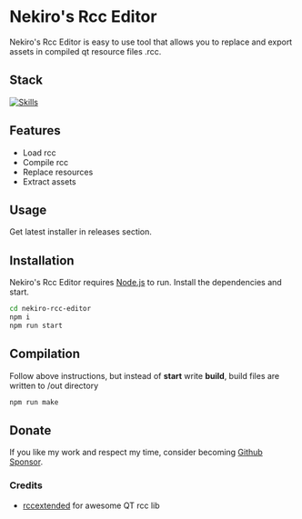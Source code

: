 # Nekiro's Rcc Editor

Nekiro's Rcc Editor is easy to use tool that allows you to replace and export assets in compiled qt resource files .rcc.

## Stack

[![Skills](https://skills.thijs.gg/icons?i=ts,nodejs,react,html,css,electron&theme=light&perline=5)](https://github.com/nekiro)

## Features

- Load rcc
- Compile rcc
- Replace resources
- Extract assets

## Usage

Get latest installer in releases section.

## Installation

Nekiro's Rcc Editor requires [Node.js](https://nodejs.org/) to run.
Install the dependencies and start.

```sh
cd nekiro-rcc-editor
npm i
npm run start
```

## Compilation

Follow above instructions, but instead of **start** write **build**, build files are written to /out directory

```sh
npm run make
```

## Donate

If you like my work and respect my time, consider becoming [Github Sponsor](https://github.com/sponsors/nekiro).

### Credits

- [rccextended](https://github.com/zedxxx/rccextended) for awesome QT rcc lib
